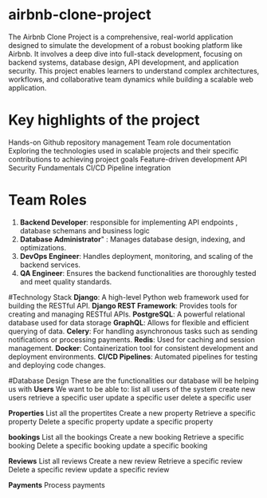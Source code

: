 # airbnb-clone-project
The Airbnb Clone Project is a comprehensive, real-world application designed to simulate the development of a robust booking platform like Airbnb. It involves a deep dive into full-stack development, focusing on backend systems, database design, API development, and application security. This project enables learners to understand complex architectures, workflows, and collaborative team dynamics while building a scalable web application.

# Key highlights of the project
Hands-on Github repository management
Team role documentation
Exploring the technologies used in scalable projects and their specific contributions to achieving project goals
Feature-driven development
API Security Fundamentals
CI/CD Pipeline integration

# Team Roles
1. **Backend Developer**: responsible for implementing API endpoints , database schemans and business logic
2. **Database Administrator**" : Manages database design, indexing, and optimizations.
3. **DevOps Engineer**: Handles deployment, monitoring, and scaling of the backend services.
4. **QA Engineer**: Ensures the backend functionalities are thoroughly tested and meet quality standards.

#Technology Stack
**Django**: A high-level Python web framework used for building the RESTful API.
**Django REST Framework**: Provides tools for creating and managing RESTful APIs.
**PostgreSQL**: A powerful relational database used for data storage
**GraphQL**: Allows for flexible and efficient querying of data.
**Celery**: For handling asynchronous tasks such as sending notifications or processing payments.
**Redis**: Used for caching and session management.
**Docker**: Containerization tool for consistent development and deployment environments.
**CI/CD Pipelines**: Automated pipelines for testing and deploying code changes.

#Database Design
These are the functionalities our database will be helping us with
**Users**
We want to be able to: 
list all users of the system
create new users
retrieve a specific user
update a specific user 
delete a specific user 

**Properties**
List all the propertites
Create a new property 
Retrieve a specific property 
Delete a specific property
update a specific property

**bookings**
List all the bookings
Create a new booking 
Retrieve a specific booking
Delete a specific booking
update a specific booking

**Reviews**
List all reviews
Create a new review 
Retrieve a specific review 
Delete a specific review
update a specific review

**Payments**
Process payments